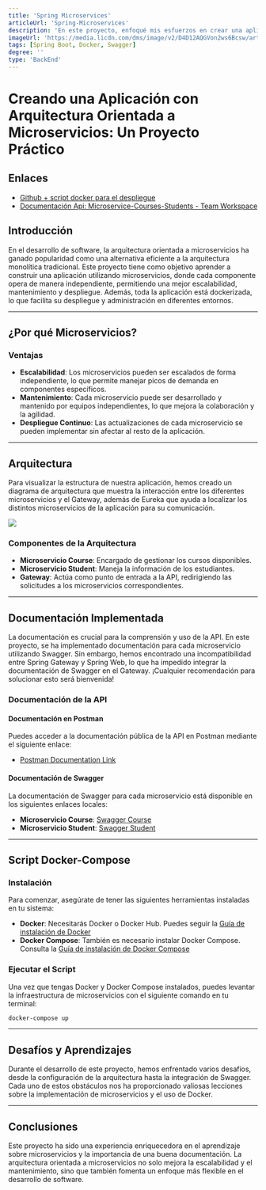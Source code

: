 ```yaml
---
title: 'Spring Microservices'
articleUrl: 'Spring-Microservices'
description: 'En este proyecto, enfoqué mis esfuerzos en crear una aplicación orientada a microservicios con Spring Boot, dejando atrás la estructura monolítica.'
imageUrl: 'https://media.licdn.com/dms/image/v2/D4D12AQGVon2ws6Bcsw/article-inline_image-shrink_1000_1488/article-inline_image-shrink_1000_1488/0/1730120282633?e=1735776000&v=beta&t=DWa17bPMYXhSiYubru_59yoxs9Iy71ts5CVO1xSFA0k'
tags: [Spring Boot, Docker, Swagger]
degree: ''
type: 'BackEnd'
---
```


# Creando una Aplicación con Arquitectura Orientada a Microservicios: Un Proyecto Práctico

## Enlaces
- [Github + script docker para el despliegue](https://github.com/luishidalgoa/SpringBootMicroservice)
- [Documentación Api: Microservice-Courses-Students - Team Workspace](https://galactic-crescent-156854.postman.co/workspace/6e7e21b0-4367-49af-8246-fc3174491d32/documentation/31150730-7669aff2-2597-4fae-970b-1375dcc5d398)

## Introducción

En el desarrollo de software, la arquitectura orientada a microservicios ha ganado popularidad como una alternativa eficiente a la arquitectura monolítica tradicional. Este proyecto tiene como objetivo aprender a construir una aplicación utilizando microservicios, donde cada componente opera de manera independiente, permitiendo una mejor escalabilidad, mantenimiento y despliegue. Además, toda la aplicación está dockerizada, lo que facilita su despliegue y administración en diferentes entornos.

---
## ¿Por qué Microservicios?

<h3 tab="1"> Ventajas </h3>
<div tab="2">

- **Escalabilidad**: Los microservicios pueden ser escalados de forma independiente, lo que permite manejar picos de demanda en componentes específicos.
- **Mantenimiento**: Cada microservicio puede ser desarrollado y mantenido por equipos independientes, lo que mejora la colaboración y la agilidad.
- **Despliegue Continuo**: Las actualizaciones de cada microservicio se pueden implementar sin afectar al resto de la aplicación.
</div>

---
## Arquitectura
Para visualizar la estructura de nuestra aplicación, hemos creado un diagrama de arquitectura que muestra la interacción entre los diferentes microservicios y el Gateway, además de Eureka que ayuda a localizar los distintos microservicios de la aplicación para su comunicación.

<img jpg src="https://media.licdn.com/dms/image/v2/D4D12AQGVon2ws6Bcsw/article-inline_image-shrink_1000_1488/article-inline_image-shrink_1000_1488/0/1730120282633?e=1735776000&v=beta&t=DWa17bPMYXhSiYubru_59yoxs9Iy71ts5CVO1xSFA0k">

<h3 tab="1"> Componentes de la Arquitectura </h3>
</div tab="2">

- **Microservicio Course**: Encargado de gestionar los cursos disponibles.
- **Microservicio Student**: Maneja la información de los estudiantes.
- **Gateway**: Actúa como punto de entrada a la API, redirigiendo las solicitudes a los microservicios correspondientes.
</div>

---
## Documentación Implementada
<div tab="2">
La documentación es crucial para la comprensión y uso de la API. En este proyecto, se ha implementado documentación para cada microservicio utilizando Swagger. Sin embargo, hemos encontrado una incompatibilidad entre Spring Gateway y Spring Web, lo que ha impedido integrar la documentación de Swagger en el Gateway. ¡Cualquier recomendación para solucionar esto será bienvenida!
</div>

<h3 tab="1">Documentación de la API</h3>

<h4 tab="2">Documentación en Postman</h4>
<div tab="3">
Puedes acceder a la documentación pública de la API en Postman mediante el siguiente enlace:

- [Postman Documentation Link](https://galactic-crescent-156854.postman.co/workspace/6e7e21b0-4367-49af-8246-fc3174491d32/documentation/31150730-7669aff2-2597-4fae-970b-1375dcc5d398) 

</div>

<h4 tab="2"> Documentación de Swagger</h4>
<div tab="3">

La documentación de Swagger para cada microservicio está disponible en los siguientes enlaces locales:
- **Microservicio Course**: [Swagger Course](http://localhost:9090/swagger-ui/index.html)
- **Microservicio Student**: [Swagger Student](http://localhost:8080/swagger-ui/index.html)

</div>

---
## Script Docker-Compose

<h3 tab="1"> Instalación</h3>
<div tab="2">

Para comenzar, asegúrate de tener las siguientes herramientas instaladas en tu sistema:
- **Docker**: Necesitarás Docker o Docker Hub. Puedes seguir la [Guía de instalación de Docker](https://docs.docker.com/get-started/get-docker/)
- **Docker Compose**: También es necesario instalar Docker Compose. Consulta la [Guía de instalación de Docker Compose](https://docs.docker.com/compose/install/standalone/)

</div>

<h3 tab="1"> Ejecutar el Script</h3>
<div tab="2">

Una vez que tengas Docker y Docker Compose instalados, puedes levantar la infraestructura de microservicios con el siguiente comando en tu terminal:
</div>

```bash
docker-compose up
```
---
## Desafíos y Aprendizajes

Durante el desarrollo de este proyecto, hemos enfrentado varios desafíos, desde la configuración de la arquitectura hasta la integración de Swagger. Cada uno de estos obstáculos nos ha proporcionado valiosas lecciones sobre la implementación de microservicios y el uso de Docker.

---
## Conclusiones

Este proyecto ha sido una experiencia enriquecedora en el aprendizaje sobre microservicios y la importancia de una buena documentación. La arquitectura orientada a microservicios no solo mejora la escalabilidad y el mantenimiento, sino que también fomenta un enfoque más flexible en el desarrollo de software.
